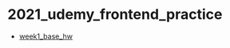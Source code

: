 # 2021_udemy_frontend_practice

- [week1_base_hw](https://jaosn60810.github.io/2021_udemy_frontend_practice/week1_all/week1_base_hw)
